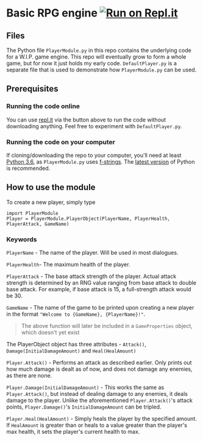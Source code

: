 # Basic RPG engine [![Run on Repl.it](https://repl.it/badge/github/CutieGorlAstrid/playerobject)](https://repl.it/github/CutieGorlAstrid/playerobject)

## Files
The Python file `PlayerModule.py` in this repo contains the underlying code for a W.I.P. game engine. This repo will eventually grow to form a whole game, but for now it just holds my early code.
`DefaultPlayer.py` is a separate file that is used to demonstrate how `PlayerModule.py` can be used.

## Prerequisites

### Running the code online
You can use [repl.it](https://repl.it) via the button above to run the code without downloading anything. Feel free to experiment with `DefaultPlayer.py`.

### Running the code on your computer
If cloning/downloading the repo to your computer, you'll need at least [Python 3.6](https://www.python.org/downloads/release/python-3610/), as `PlayerModule.py` uses [f-strings](https://docs.python.org/3/reference/lexical_analysis.html#f-strings). The [latest version](https://www.python.org/downloads/) of Python is recommended.

## How to use the module
To create a new player, simply type 
```
import PlayerModule
Player = PlayerModule.PlayerObject(PlayerName, PlayerHealth, PlayerAttack, GameName)
```
### Keywords
`PlayerName` - The name of the player. Will be used in most dialogues.

`PlayerHealth`- The maximum health of the player.

`PlayerAttack` - The base attack strength of the player. Actual attack strength is determined by an RNG value ranging from base attack to double base attack. For example, if base attack is 15, a full-strength attack would be 30.

`GameName` - The name of the game to be printed upon creating a new player in the format `"Welcome to {GameName}, {PlayerName}!"`.

> The above function will later be included in a `GameProperties` object, which doesn't yet exist

The PlayerObject object has three attributes - `Attack()`, `Damage(InitialDamageAmount)` and `Heal(HealAmount)`

`Player.Attack()` - Performs an attack as described earlier. Only prints out how much damage is dealt as of now, and does not damage any enemies, as there are none.

`Player.Damage(InitialDamageAmount)` - This works the same as `Player.Attack()`, but instead of dealing damage to any enemies, it deals damage to the player. Unlike the aforementioned `Player.Attack()`'s attack points, `Player.Damage()`'s `InitialDamageAmount` can be tripled.

`Player.Heal(HealAmount)` - Simply heals the player by the specified amount. If `HealAmount` is greater than or heals to a value greater than the player's max health, it sets the player's current health to max.

